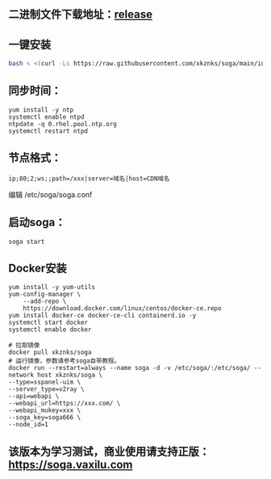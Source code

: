 
## 二进制文件下载地址：[release](https://github.com/xkznks/soga/releases)


## 一键安装

``` bash
bash < <(curl -Ls https://raw.githubusercontent.com/xkznks/soga/main/install.sh)
```

## 同步时间：
```
yum install -y ntp
systemctl enable ntpd
ntpdate -q 0.rhel.pool.ntp.org
systemctl restart ntpd
```

## 节点格式：
```
ip;80;2;ws;;path=/xxx|server=域名|host=CDN域名
```
编辑 /etc/soga/soga.conf

## 启动soga：
```
soga start
```
## Docker安装
```
yum install -y yum-utils
yum-config-manager \
    --add-repo \
    https://download.docker.com/linux/centos/docker-ce.repo
yum install docker-ce docker-ce-cli containerd.io -y
systemctl start docker
systemctl enable docker
```
```
# 拉取镜像
docker pull xkznks/soga
# 运行镜像，参数请参考soga自带教程。
docker run --restart=always --name soga -d -v /etc/soga/:/etc/soga/ --network host xkznks/soga \
--type=sspanel-uim \
--server_type=v2ray \
--api=webapi \
--webapi_url=https://xxx.com/ \
--webapi_mukey=xxx \
--soga_key=soga666 \
--node_id=1
```


## 该版本为学习测试，商业使用请支持正版：https://soga.vaxilu.com
